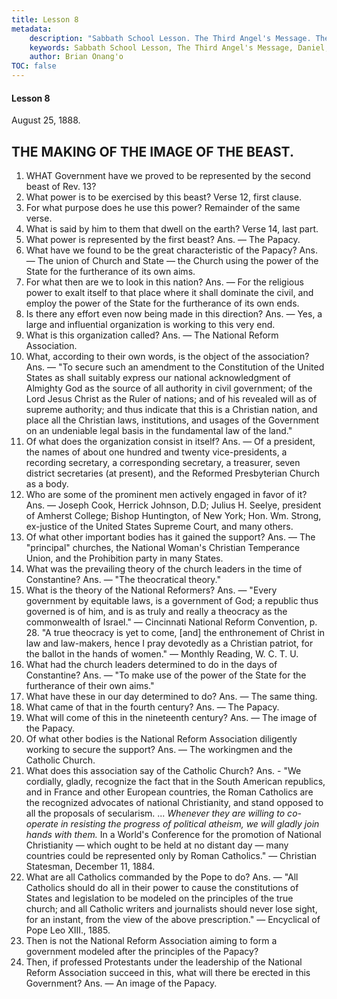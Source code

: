 ```yaml
---
title: Lesson 8
metadata:
    description: "Sabbath School Lesson. The Third Angel's Message. The Making of the Image of the Beast. Lesson 8. August 25, 1888. 1. WHAT Government have we proved to be represented by the second beast of Rev. x3? 2. What power is to be exercised by this beast? Verse 12, first clause."
    keywords: Sabbath School Lesson, The Third Angel's Message, Daniel, Prophecy, August 25, 1888.
    author: Brian Onang'o
TOC: false
---
```


#### Lesson 8

August 25, 1888.

## THE MAKING OF THE IMAGE OF THE BEAST.

1. WHAT Government have we proved to be represented by the second beast of Rev. 13?
2. What power is to be exercised by this beast? Verse 12, first clause.
3. For what purpose does he use this power? Remainder of the same verse.
4. What is said by him to them that dwell on the earth? Verse 14, last part.
5. What power is represented by the first beast? Ans. — The Papacy.
6. What have we found to be the great characteristic of the Papacy? Ans. — The union of Church and State — the Church using the power of the State for the furtherance of its own aims.
7. For what then are we to look in this nation? Ans. — For the religious power to exalt itself to that place where it shall dominate the civil, and employ the power of the State for the furtherance of its own ends.
8. Is there any effort even now being made in this direction? Ans. — Yes, a large and influential organization is working to this very end.
9. What is this organization called? Ans. — The National Reform Association.
10. What, according to their own words, is the object of the association? Ans. — "To secure such an amendment to the Constitution of the United States as shall suitably express our national acknowledgment of Almighty God as the source of all authority in civil government; of the Lord Jesus Christ as the Ruler of nations; and of his revealed will as of supreme authority; and thus indicate that this is a Christian nation, and place all the Christian laws, institutions, and usages of the Government on an undeniable legal basis in the fundamental law of the land."
11. Of what does the organization consist in itself? Ans. — Of a president, the names of about one hundred and twenty vice-presidents, a recording secretary, a corresponding secretary, a treasurer, seven district secretaries (at present), and the Reformed Presbyterian Church as a body.
12. Who are some of the prominent men actively engaged in favor of it? Ans. — Joseph Cook, Herrick Johnson, D.D; Julius H. Seelye, president of Amherst College; Bishop Huntington, of New York; Hon. Wm. Strong, ex-justice of the United States Supreme Court, and many others.
13. Of what other important bodies has it gained the support? Ans. — The "principal" churches, the National Woman's Christian Temperance Union, and the Prohibition party in many States.
14. What was the prevailing theory of the church leaders in the time of Constantine? Ans. — "The theocratical theory."
15. What is the theory of the National Reformers? Ans. — "Every government by equitable laws, is a government of God; a republic thus governed is of him, and is as truly and really a theocracy as the commonwealth of Israel." — Cincinnati National Reform Convention, p. 28. "A true theocracy is yet to come, [and] the enthronement of Christ in law and law-makers, hence I pray devotedly as a Christian patriot, for the ballot in the hands of women." — Monthly Reading, W. C. T. U.
16. What had the church leaders determined to do in the days of Constantine? Ans. — "To make use of the power of the State for the furtherance of their own aims."
17. What have these in our day determined to do? Ans. — The same thing.
18. What came of that in the fourth century? Ans. — The Papacy.
19. What will come of this in the nineteenth century? Ans. — The image of the Papacy.
20. Of what other bodies is the National Reform Association diligently working to secure the support? Ans. — The workingmen and the Catholic Church.
21. What does this association say of the Catholic Church? Ans. - "We cordially, gladly, recognize the fact that in the South American republics, and in France and other European countries, the Roman Catholics are the recognized advocates of national Christianity, and stand opposed to all the proposals of secularism. ... *Whenever they are willing to co-operate in resisting the progress of political atheism, we will gladly join hands with them.* In a World's Conference for the promotion of National Christianity — which ought to be held at no distant day — many countries could be represented only by Roman Catholics." — Christian Statesman, December 11, 1884.
22. What are all Catholics commanded by the Pope to do? Ans. — "All Catholics should do all in their power to cause the constitutions of States and legislation to be modeled on the principles of the true church; and all Catholic writers and journalists should never lose sight, for an instant, from the view of the above prescription." — Encyclical of Pope Leo XIII., 1885.
23. Then is not the National Reform Association aiming to form a government modeled after the principles of the Papacy?
24. Then, if professed Protestants under the leadership of the National Reform Association succeed in this, what will there be erected in this Government? Ans. — An image of the Papacy.
